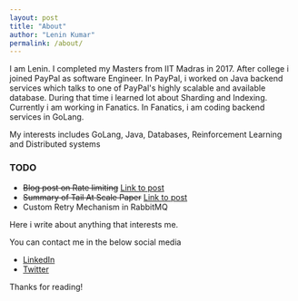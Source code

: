 ```yaml
---
layout: post
title: "About"
author: "Lenin Kumar"
permalink: /about/
---
```

<!-- <p align="center">
    <img src="/assets/images/about/about.jpg" alt="Architecture">
</p> -->


   I am Lenin. I completed my Masters from IIT Madras in 2017. After college i joined PayPal as software Engineer. In PayPal, i worked on Java backend services which talks to one of PayPal's highly scalable and available database. During that time i learned lot about Sharding and Indexing. Currently i am working in Fanatics. In Fanatics, i am coding backend services in GoLang.

   My interests includes GoLang, Java, Databases, Reinforcement Learning and Distributed systems

### TODO
  - ~~Blog post on Rate limiting~~ [Link to post](https://leninkumar31.github.io/2020-07-19/Introduction-To-Rate-Limiting)
  - ~~Summary of Tail At Scale Paper~~ [Link to post](https://leninkumar31.github.io/2020-08-31/Summary-of-Tail-At-Scale-Paper)
  - Custom Retry Mechanism in RabbitMQ

Here i write about anything that interests me.

You can contact me in the below social media
* [LinkedIn](https://www.linkedin.com/in/leninkumar-pothabattula/)
* [Twitter](https://twitter.com/leninkumar31)

Thanks for reading!
